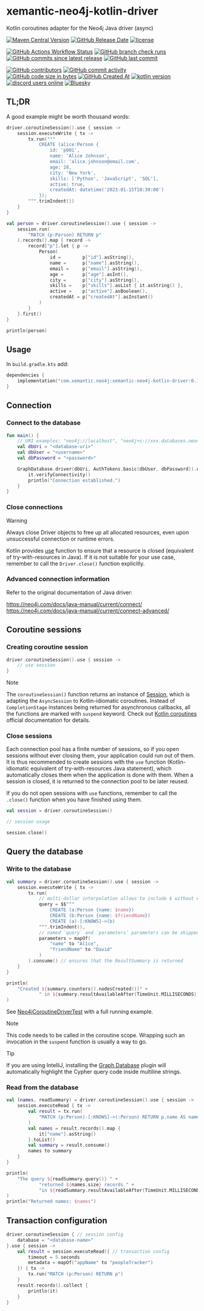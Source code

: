 # xemantic-neo4j-kotlin-driver

Kotlin coroutines adapter for the Neo4j Java driver (async)

[<img alt="Maven Central Version" src="https://img.shields.io/maven-central/v/com.xemantic.neo4j/xemantic-neo4j-kotlin-driver">](https://central.sonatype.com/artifact/com.xemantic.neo4j/xemantic-neo4j-kotlin-driver)
[<img alt="GitHub Release Date" src="https://img.shields.io/github/release-date/xemantic/xemantic-neo4j-kotlin-driver">](https://github.com/xemantic/xemantic-neo4j-kotlin-driver/releases)
[<img alt="license" src="https://img.shields.io/github/license/xemantic/xemantic-neo4j-kotlin-driver?color=blue">](https://github.com/xemantic/xemantic-neo4j-kotlin-driver/blob/main/LICENSE)

[<img alt="GitHub Actions Workflow Status" src="https://img.shields.io/github/actions/workflow/status/xemantic/xemantic-neo4j-kotlin-driver/build-main.yml">](https://github.com/xemantic/xemantic-neo4j-kotlin-driver/actions/workflows/build-main.yml)
[<img alt="GitHub branch check runs" src="https://img.shields.io/github/check-runs/xemantic/xemantic-neo4j-kotlin-driver/main">](https://github.com/xemantic/xemantic-neo4j-kotlin-driver/actions/workflows/build-main.yml)
[<img alt="GitHub commits since latest release" src="https://img.shields.io/github/commits-since/xemantic/xemantic-neo4j-kotlin-driver/latest">](https://github.com/xemantic/xemantic-neo4j-kotlin-driver/commits/main/)
[<img alt="GitHub last commit" src="https://img.shields.io/github/last-commit/xemantic/xemantic-neo4j-kotlin-driver">](https://github.com/xemantic/xemantic-neo4j-kotlin-driver/commits/main/)

[<img alt="GitHub contributors" src="https://img.shields.io/github/contributors/xemantic/xemantic-neo4j-kotlin-driver">](https://github.com/xemantic/xemantic-neo4j-kotlin-driver/graphs/contributors)
[<img alt="GitHub commit activity" src="https://img.shields.io/github/commit-activity/t/xemantic/xemantic-neo4j-kotlin-driver">](https://github.com/xemantic/xemantic-neo4j-kotlin-driver/commits/main/)
[<img alt="GitHub code size in bytes" src="https://img.shields.io/github/languages/code-size/xemantic/xemantic-neo4j-kotlin-driver">]()
[<img alt="GitHub Created At" src="https://img.shields.io/github/created-at/xemantic/xemantic-neo4j-kotlin-driver">](https://github.com/xemantic/xemantic-neo4j-kotlin-driver/commits)
[<img alt="kotlin version" src="https://img.shields.io/badge/dynamic/toml?url=https%3A%2F%2Fraw.githubusercontent.com%2Fxemantic%2Fxemantic-neo4j-kotlin-driver%2Fmain%2Fgradle%2Flibs.versions.toml&query=versions.kotlin&label=kotlin">](https://kotlinlang.org/docs/releases.html)
[<img alt="discord users online" src="https://img.shields.io/discord/811561179280965673">](https://discord.gg/vQktqqN2Vn)
[![Bluesky](https://img.shields.io/badge/Bluesky-0285FF?logo=bluesky&logoColor=fff)](https://bsky.app/profile/xemantic.com)

## TL;DR

A good example might be worth thousand words:

```kotlin
driver.coroutineSession().use { session ->
    session.executeWrite { tx ->
        tx.run("""
            CREATE (alice:Person {
                id: 'p001',
                name: 'Alice Johnson',
                email: 'alice.johnson@email.com',
                age: 28,
                city: 'New York',
                skills: ['Python', 'JavaScript', 'SQL'],
                active: true,
                createdAt: datetime('2023-01-15T10:30:00')
            });
        """.trimIndent())
    }
}

val person = driver.coroutineSession().use { session ->
    session.run(
        "MATCH (p:Person) RETURN p"
    ).records().map { record ->
        record["p"].let { p ->
            Person(
                id =        p["id"].asString(),
                name =      p["name"].asString(),
                email =     p["email"].asString(),
                age =       p["age"].asInt(),
                city =      p["city"].asString(),
                skills =    p["skills"].asList { it.asString() },
                active =    p["active"].asBoolean(),
                createdAt = p["createdAt"].asInstant()
            )
        }
    }.first()
}

println(person)
```

## Usage

In `build.gradle.kts` add:

```kotlin
dependencies {
    implementation("com.xemantic.neo4j:xemantic-neo4j-kotlin-driver:0.1.0")
}
```

## Connection

### Connect to the database

```kotlin
fun main() {
    // URI examples: "neo4j://localhost", "neo4j+s://xxx.databases.neo4j.io"
    val dbUri = "<database-uri>"
    val dbUser = "<username>"
    val dbPassword = "<password>"

    GraphDatabase.driver(dbUri, AuthTokens.basic(dbUser, dbPassword)).use {
        it.verifyConnectivity()
        println("Connection established.")
    }
}
```

### Close connections

> [!WARNING]
> Always close Driver objects to free up all allocated resources, even upon unsuccessful connection or runtime errors.
 
Kotlin provides [use](https://kotlinlang.org/api/core/kotlin-stdlib/kotlin.io/use.html) function to ensure that a resource is closed (equivalent of try-with-resources in Java). If it is not suitable for your use case, remember to call the `Driver.close()` function explicitly.

### Advanced connection information

Refer to the original documentation of Java driver:

https://neo4j.com/docs/java-manual/current/connect/
https://neo4j.com/docs/java-manual/current/connect-advanced/

## Coroutine sessions

### Creating coroutine session

```kotlin
driver.coroutineSession().use { session ->
    // use session
}
```

> [!NOTE]
> The `coroutineSession()` function returns an instance of [Session](src/main/kotlin/Session.kt), which is adapting the `AsyncSession` to Kotlin-idiomatic coroutines. Instead of `CompletionStage` instances being returned for asynchronous callbacks, all the functions are marked with `suspend` keyword. Check out [Kotlin coroutines](https://kotlinlang.org/docs/coroutines-overview.html) official documentation for details.

### Close sessions

Each connection pool has a finite number of sessions, so if you open sessions without ever closing them, your application could run out of them. It is thus recommended to create sessions with the `use` function (Kotlin-idiomatic equivalent of try-with-resources Java statement), which automatically closes them when the application is done with them. When a session is closed, it is returned to the connection pool to be later reused.

If you do not open sessions with `use` functions, remember to call the `.close()` function when you have finished using them.

```kotlin
val session = driver.coroutineSession()

// session usage

session.close()
```

## Query the database

### Write to the database

```kotlin
val summary = driver.coroutineSession().use { session ->
    session.executeWrite { tx ->
        tx.run(
            // multi-dollar interpolation allows to include $ without escaping
            query = $$"""
                CREATE (a:Person {name: $name})
                CREATE (b:Person {name: $friendName})
                CREATE (a)-[:KNOWS]->(b)
            """.trimIndent(),
            // named `query` and `parameters` parameters can be skipped if you prefer
            parameters = mapOf(
                "name" to "Alice",
                "friendName" to "David"
            )
        ).consume() // ensures that the ResultSummary is returned
    }
}

println(
    "Created ${summary.counters().nodesCreated()}" +
            " in ${summary.resultAvailableAfter(TimeUnit.MILLISECONDS)} ms."
)
```

See [Neo4jCoroutineDriverTest](src/test/kotlin/Neo4jCoroutineDriverTest.kt) with a full running example.

> [!NOTE]
> This code needs to be called in the coroutine scope. Wrapping such an invocation in the `suspend` function is usually a way to go.

> [!TIP]
> If you are using IntelliJ, installing the [Graph Database](https://plugins.jetbrains.com/plugin/20417-graph-database) plugin will automatically highlight the Cypher query code inside multiline strings.

### Read from the database


```kotlin
val (names, readSummary) = driver.coroutineSession().use { session ->
    session.executeRead { tx ->
        val result = tx.run(
            "MATCH (p:Person)-[:KNOWS]->(:Person) RETURN p.name AS name"
        )
        val names = result.records().map {
            it["name"].asString()
        }.toList()
        val summary = result.consume()
        names to summary
    }
}

println(
    "The query ${readSummary.query()} " +
            "returned ${names.size} records " +
            "in ${readSummary.resultAvailableAfter(TimeUnit.MILLISECONDS)} ms."
)
println("Returned names: $names")
```

## Transaction configuration

```kotlin
driver.coroutineSession { // session config
    database = "<database-name>"
}.use { session ->
    val result = session.executeRead({ // transaction config
        timeout = 5.seconds
        metadata = mapOf("appName" to "peopleTracker")
    }) { tx ->
        tx.run("MATCH (p:Person) RETURN p")
    }
    result.records().collect {
        println(it)
    }
}
```
